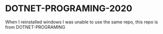 # DOTNET-PROGRAMING-2020

When I reinstalled windows I was unable to use the same repo, this repo is from DOTNET-PROGRAMING

